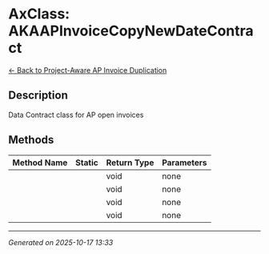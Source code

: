 # AxClass: AKAAPInvoiceCopyNewDateContract

[← Back to Project-Aware AP Invoice Duplication](../README.md)

## Description

<summary> Data Contract class for AP open invoices </summary>

## Methods

| Method Name | Static | Return Type | Parameters |
|-------------|--------|-------------|------------|
|  |  | void | none |
|  |  | void | none |
|  |  | void | none |
|  |  | void | none |

---

*Generated on 2025-10-17 13:33*
